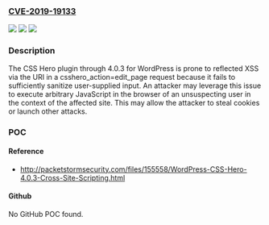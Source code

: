 ### [CVE-2019-19133](https://cve.mitre.org/cgi-bin/cvename.cgi?name=CVE-2019-19133)
![](https://img.shields.io/static/v1?label=Product&message=n%2Fa&color=blue)
![](https://img.shields.io/static/v1?label=Version&message=n%2Fa&color=blue)
![](https://img.shields.io/static/v1?label=Vulnerability&message=n%2Fa&color=brighgreen)

### Description

The CSS Hero plugin through 4.0.3 for WordPress is prone to reflected XSS via the URI in a csshero_action=edit_page request because it fails to sufficiently sanitize user-supplied input. An attacker may leverage this issue to execute arbitrary JavaScript in the browser of an unsuspecting user in the context of the affected site. This may allow the attacker to steal cookies or launch other attacks.

### POC

#### Reference
- http://packetstormsecurity.com/files/155558/WordPress-CSS-Hero-4.0.3-Cross-Site-Scripting.html

#### Github
No GitHub POC found.

